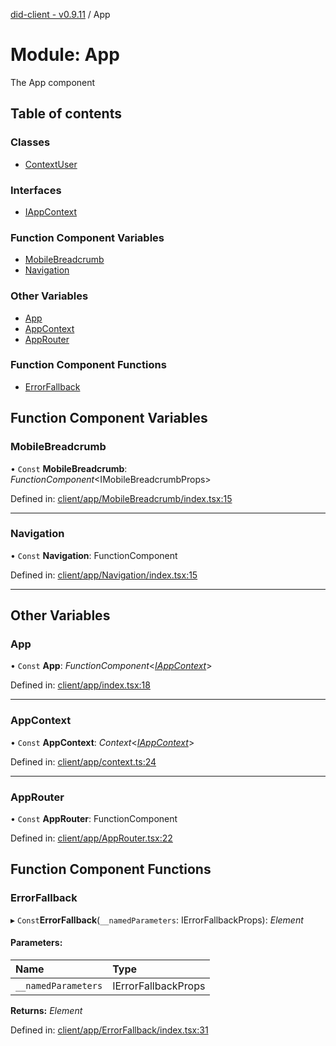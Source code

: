 [did-client - v0.9.11](../README.md) / App

# Module: App

The App component

## Table of contents

### Classes

- [ContextUser](../classes/app.contextuser.md)

### Interfaces

- [IAppContext](../interfaces/app.iappcontext.md)

### Function Component Variables

- [MobileBreadcrumb](app.md#mobilebreadcrumb)
- [Navigation](app.md#navigation)

### Other Variables

- [App](app.md#app)
- [AppContext](app.md#appcontext)
- [AppRouter](app.md#approuter)

### Function Component Functions

- [ErrorFallback](app.md#errorfallback)

## Function Component Variables

### MobileBreadcrumb

• `Const` **MobileBreadcrumb**: *FunctionComponent*<IMobileBreadcrumbProps\>

Defined in: [client/app/MobileBreadcrumb/index.tsx:15](https://github.com/Puzzlepart/did/blob/dev/client/app/MobileBreadcrumb/index.tsx#L15)

___

### Navigation

• `Const` **Navigation**: FunctionComponent

Defined in: [client/app/Navigation/index.tsx:15](https://github.com/Puzzlepart/did/blob/dev/client/app/Navigation/index.tsx#L15)

___

## Other Variables

### App

• `Const` **App**: *FunctionComponent*<[*IAppContext*](../interfaces/app.iappcontext.md)\>

Defined in: [client/app/index.tsx:18](https://github.com/Puzzlepart/did/blob/dev/client/app/index.tsx#L18)

___

### AppContext

• `Const` **AppContext**: *Context*<[*IAppContext*](../interfaces/app.iappcontext.md)\>

Defined in: [client/app/context.ts:24](https://github.com/Puzzlepart/did/blob/dev/client/app/context.ts#L24)

___

### AppRouter

• `Const` **AppRouter**: FunctionComponent

Defined in: [client/app/AppRouter.tsx:22](https://github.com/Puzzlepart/did/blob/dev/client/app/AppRouter.tsx#L22)

## Function Component Functions

### ErrorFallback

▸ `Const`**ErrorFallback**(`__namedParameters`: IErrorFallbackProps): *Element*

#### Parameters:

Name | Type |
:------ | :------ |
`__namedParameters` | IErrorFallbackProps |

**Returns:** *Element*

Defined in: [client/app/ErrorFallback/index.tsx:31](https://github.com/Puzzlepart/did/blob/dev/client/app/ErrorFallback/index.tsx#L31)
